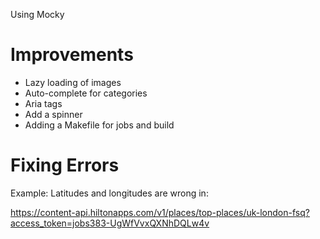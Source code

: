 
Using Mocky


Improvements
====
- Lazy loading of images
- Auto-complete for categories
- Aria tags
- Add a spinner
- Adding a Makefile for jobs and build

Fixing Errors
====
Example:
Latitudes and longitudes are wrong in:

https://content-api.hiltonapps.com/v1/places/top-places/uk-london-fsq?access_token=jobs383-UgWfVvxQXNhDQLw4v
